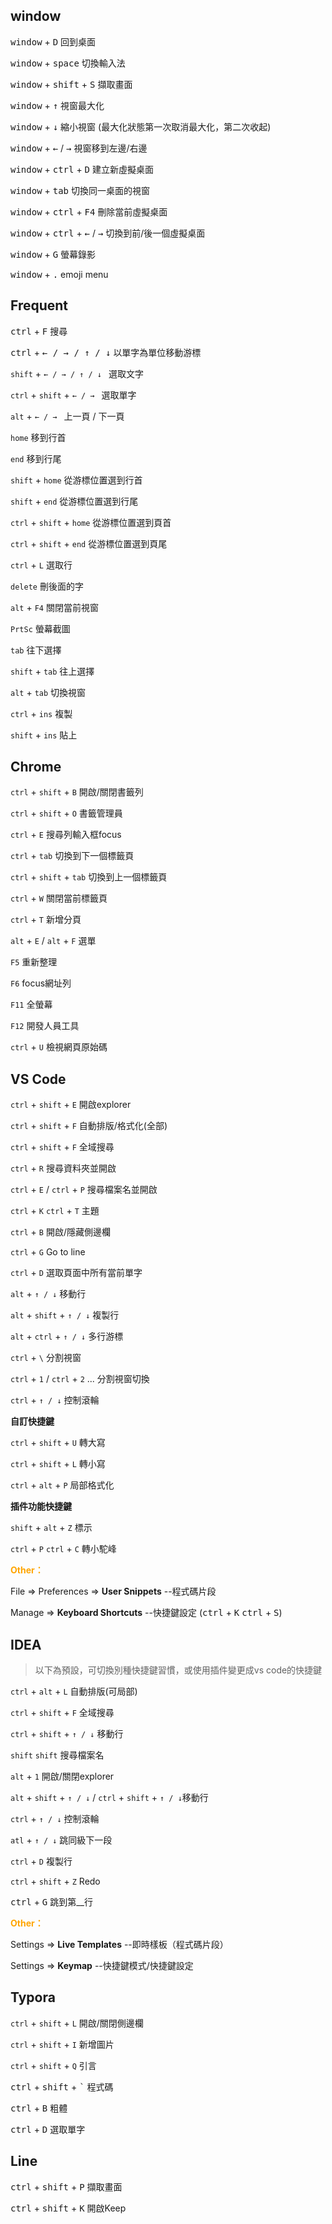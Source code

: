 ## window

<kbd>window</kbd> + <kbd>D</kbd> 回到桌面

<kbd>window</kbd> + <kbd>space</kbd> 切換輸入法

<kbd>window</kbd> + <kbd>shift</kbd> + <kbd>S</kbd> 擷取畫面

<kbd>window</kbd> + <kbd>↑</kbd> 視窗最大化

<kbd>window</kbd> + <kbd>↓</kbd> 縮小視窗 (最大化狀態第一次取消最大化，第二次收起)

<kbd>window</kbd> + <kbd>←</kbd> / <kbd>→</kbd> 視窗移到左邊/右邊

<kbd>window</kbd> + <kbd>ctrl</kbd> + <kbd>D</kbd> 建立新虛擬桌面

<kbd>window</kbd> + <kbd>tab</kbd> 切換同一桌面的視窗

<kbd>window</kbd> + <kbd>ctrl</kbd> + <kbd>F4</kbd> 刪除當前虛擬桌面

<kbd>window</kbd> + <kbd>ctrl</kbd> + <kbd>←</kbd> / <kbd>→</kbd> 切換到前/後一個虛擬桌面

<kbd>window</kbd> + <kbd>G</kbd> 螢幕錄影

<kbd>window</kbd> + <kbd>.</kbd> emoji menu







## Frequent<kbd></kbd>

<kbd>ctrl</kbd> + <kbd>F</kbd> 搜尋

<kbd>ctrl</kbd> + <kbd>← / → / ↑ / ↓</kbd>  以單字為單位移動游標

`shift` + `← / → / ↑ / ↓ ` 選取文字

`ctrl` + `shift` + `← / → ` 選取單字

`alt` + `← / → ` 上一頁 / 下一頁

`home` 移到行首

`end` 移到行尾

`shift` + `home` 從游標位置選到行首

`shift` + `end` 從游標位置選到行尾

`ctrl` + `shift` + `home` 從游標位置選到頁首

`ctrl` + `shift` + `end` 從游標位置選到頁尾

`ctrl` + `L` 選取行

`delete` 刪後面的字

`alt` + `F4` 關閉當前視窗

`PrtSc` 螢幕截圖

`tab` 往下選擇

`shift` + `tab` 往上選擇

`alt` + `tab` 切換視窗

`ctrl` + `ins` 複製

`shift` + `ins` 貼上





## Chrome

`ctrl` + `shift` + `B` 開啟/關閉書籤列

`ctrl` + `shift` + `O` 書籤管理員

`ctrl` + `E` 搜尋列輸入框focus

`ctrl` + `tab` 切換到下一個標籤頁

`ctrl` + `shift` + `tab` 切換到上一個標籤頁

`ctrl` + `W` 關閉當前標籤頁

`ctrl` + `T` 新增分頁

`alt` + `E` / `alt` + `F` 選單

`F5` 重新整理

`F6` focus網址列

`F11` 全螢幕

`F12` 開發人員工具

`ctrl` + `U` 檢視網頁原始碼





## VS Code

`ctrl` + `shift` + `E` 開啟explorer

`ctrl` + `shift` + `F` 自動排版/格式化(全部)

`ctrl` + `shift` + `F` 全域搜尋

`ctrl` + `R` 搜尋資料夾並開啟

`ctrl` + `E` / `ctrl` + `P` 搜尋檔案名並開啟

`ctrl` + `K`  `ctrl` + `T` 主題

`ctrl` + `B` 開啟/隱藏側邊欄

`ctrl` + `G` Go to line

`ctrl` + `D` 選取頁面中所有當前單字

`alt` + `↑ / ↓` 移動行

`alt` + `shift` + `↑ / ↓` 複製行

`alt` + `ctrl` + `↑ / ↓`  多行游標

`ctrl` + `\` 分割視窗

`ctrl` + `1` / `ctrl` + `2` ... 分割視窗切換

`ctrl` + `↑ / ↓`  控制滾輪

**自訂快捷鍵**

`ctrl` + `shift` + `U`  轉大寫

`ctrl` + `shift` + `L`  轉小寫

`ctrl` + `alt` + `P`  局部格式化

**插件功能快捷鍵**

`shift` + `alt` + `Z` 標示

`ctrl` + `P`  `ctrl` + `C` 轉小駝峰

<b style="color:orange">Other：</b>

File => Preferences => **User Snippets**  --程式碼片段

Manage => **Keyboard Shortcuts**  --快捷鍵設定 (<kbd>ctrl</kbd> + <kbd>K</kbd> <kbd>ctrl</kbd> + <kbd>S</kbd>)



## IDEA 

> 以下為預設，可切換別種快捷鍵習慣，或使用插件變更成vs code的快捷鍵

`ctrl` + `alt` + `L` 自動排版(可局部)

`ctrl` + `shift` + `F` 全域搜尋

`ctrl` + `shift` + `↑ / ↓` 移動行

`shift`  `shift` 搜尋檔案名

`alt` + `1` 開啟/關閉explorer

`alt` + `shift` + `↑ / ↓` / `ctrl` + `shift` + `↑ / ↓`移動行

`ctrl` + `↑ / ↓`  控制滾輪

`atl` + `↑ / ↓`  跳同級下一段

`ctrl`  +  `D` 複製行

`ctrl` + `shift` + `Z` Redo

<kbd>ctrl</kbd> + <kbd>G</kbd> 跳到第__行

<b style="color:orange">Other：</b>

Settings => **Live Templates**  --即時樣板（程式碼片段）

Settings => **Keymap**  --快捷鍵模式/快捷鍵設定







## Typora

`ctrl` + `shift` + `L` 開啟/關閉側邊欄

`ctrl` + `shift` + `I` 新增圖片

`ctrl` + `shift` + `Q` 引言

<kbd>ctrl</kbd> + <kbd>shift</kbd> + <kbd>`</kbd> 程式碼

<kbd>ctrl</kbd> + <kbd>B</kbd> 粗體

<kbd>ctrl</kbd> + <kbd>D</kbd> 選取單字





## Line

<kbd>ctrl</kbd> + <kbd>shift</kbd> + <kbd>P</kbd> 擷取畫面

<kbd>ctrl</kbd> + <kbd>shift</kbd> + <kbd>K</kbd> 開啟Keep



